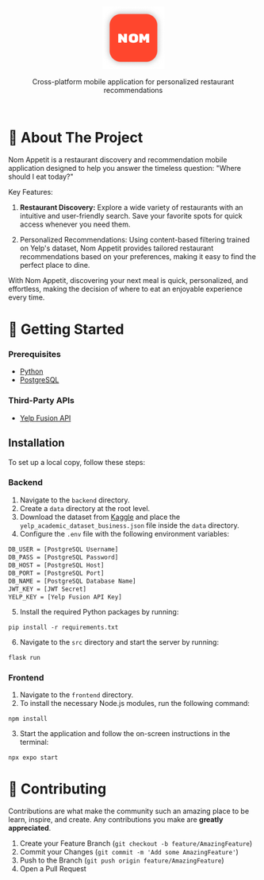 <br>
<p align="center">
  <img src="./frontend/assets/github/logo.png" alt="Logo" width=125/>
</p>
<p align="center">
  Cross-platform mobile application for personalized restaurant recommendations 
</p>
<br>

# 📖 About The Project
Nom Appetit is a restaurant discovery and recommendation mobile application designed to help you answer the timeless question: "Where should I eat today?"

Key Features:

1. **Restaurant Discovery:**
Explore a wide variety of restaurants with an intuitive and user-friendly search. Save your favorite spots for quick access whenever you need them.

2. Personalized Recommendations:
Using content-based filtering trained on Yelp's dataset, Nom Appetit provides tailored restaurant recommendations based on your preferences, making it easy to find the perfect place to dine.

With Nom Appetit, discovering your next meal is quick, personalized, and effortless, making the decision of where to eat an enjoyable experience every time.


# 🚀 Getting Started

### Prerequisites

- [Python](https://www.python.org/downloads/)
- [PostgreSQL](https://www.postgresql.org/download/)

### Third-Party APIs
- [Yelp Fusion API](https://docs.developer.yelp.com/docs/fusion-intro)

## Installation
To set up a local copy, follow these steps:

### Backend
1. Navigate to the `backend` directory.
2. Create a `data` directory at the root level.
3. Download the dataset from [Kaggle](https://www.kaggle.com/datasets/yelp-dataset/yelp-dataset/versions/3) and place the `yelp_academic_dataset_business.json` file inside the `data` directory.
4. Configure the `.env` file with the following environment variables:
```
DB_USER = [PostgreSQL Username]  
DB_PASS = [PostgreSQL Password]  
DB_HOST = [PostgreSQL Host]  
DB_PORT = [PostgreSQL Port]  
DB_NAME = [PostgreSQL Database Name]  
JWT_KEY = [JWT Secret]  
YELP_KEY = [Yelp Fusion API Key]  
```
5. Install the required Python packages by running:
```
pip install -r requirements.txt
```
6. Navigate to the `src` directory and start the server by running:
```
flask run
```

### Frontend
1. Navigate to the `frontend` directory.
2. To install the necessary Node.js modules, run the following command:
```
npm install
```
3. Start the application and follow the on-screen instructions in the terminal:
```
npx expo start
```

# 🤝 Contributing
Contributions are what make the community such an amazing place to be learn, inspire, and create. Any contributions you make are **greatly appreciated**.

1. Create your Feature Branch (`git checkout -b feature/AmazingFeature`)
2. Commit your Changes (`git commit -m 'Add some AmazingFeature'`)
3. Push to the Branch (`git push origin feature/AmazingFeature`)
4. Open a Pull Request
